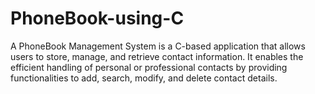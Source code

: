 # PhoneBook-using-C
A PhoneBook Management System is a C-based application that allows users to store, manage, and retrieve contact information. It enables the efficient handling of personal or professional contacts by providing functionalities to add, search, modify, and delete contact details.
